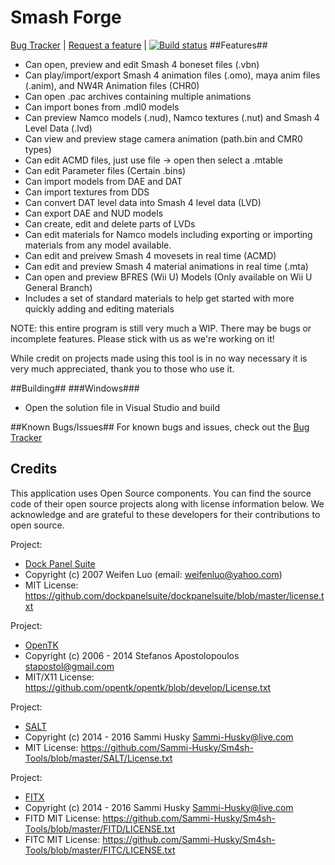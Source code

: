 Smash Forge
===========
[Bug Tracker](https://github.com/jam1garner/Smash-4-Bone-Animator/issues) | [Request a feature](https://github.com/jam1garner/Smash-4-Bone-Animator/issues) | [![Build status](https://ci.appveyor.com/api/projects/status/o73kaah41uewf1kx/branch/master?svg=true)](https://ci.appveyor.com/project/Sammi-Husky/smash-4-bone-animator/branch/master)
##Features##
 - Can open, preview and edit Smash 4 boneset files (.vbn)
 - Can play/import/export Smash 4 animation files (.omo), maya anim files (.anim), and NW4R Animation files (CHR0)
 - Can open .pac archives containing multiple animations
 - Can import bones from .mdl0 models
 - Can preview Namco models (.nud), Namco textures (.nut) and Smash 4 Level Data (.lvd)
 - Can view and preview stage camera animation (path.bin and CMR0 types)
 - Can edit ACMD files, just use file -> open then select a .mtable 
 - Can edit Parameter files (Certain .bins)
 - Can import models from DAE and DAT
 - Can import textures from DDS
 - Can convert DAT level data into Smash 4 level data (LVD)
 - Can export DAE and NUD models
 - Can create, edit and delete parts of LVDs
 - Can edit materials for Namco models including exporting or importing materials from any model available.
 - Can edit and preivew Smash 4 movesets in real time (ACMD)
 - Can edit and preview Smash 4 material animations in real time (.mta)
 - Can open and preview BFRES (Wii U) Models (Only available on Wii U General Branch)
 - Includes a set of standard materials to help get started with more quickly adding and editing materials
 
NOTE: this entire program is still very much a WIP. There may be bugs or incomplete features. Please stick with us as we're working on it!
 
 While credit on projects made using this tool is in no way necessary it is very much appreciated, thank you to those who use it.
 
##Building##
###Windows###
 - Open the solution file in Visual Studio and build


##Known Bugs/Issues##
For known bugs and issues, check out the [Bug Tracker](https://github.com/jam1garner/Smash-4-Bone-Animator/issues)

## Credits ##
This application uses Open Source components. You can find the source code of their open source projects along with license information below. We acknowledge and are grateful to these developers for their contributions to open source.

Project: 

- [Dock Panel Suite](https://github.com/dockpanelsuite/dockpanelsuite)
- Copyright (c) 2007 Weifen Luo (email: weifenluo@yahoo.com)
- MIT License: https://github.com/dockpanelsuite/dockpanelsuite/blob/master/license.txt

Project:
- [OpenTK](https://github.com/opentk/opentk)
- Copyright (c) 2006 - 2014 Stefanos Apostolopoulos <stapostol@gmail.com>
- MIT/X11 License: https://github.com/opentk/opentk/blob/develop/License.txt

Project:
- [SALT](https://github.com/Sammi-Husky/Sm4sh-Tools)
- Copyright (c) 2014 - 2016 Sammi Husky <Sammi-Husky@live.com>
- MIT License: https://github.com/Sammi-Husky/Sm4sh-Tools/blob/master/SALT/License.txt

Project:
- [FITX](https://github.com/Sammi-Husky/Sm4sh-Tools)
- Copyright (c) 2014 - 2016 Sammi Husky <Sammi-Husky@live.com>
- FITD MIT License: https://github.com/Sammi-Husky/Sm4sh-Tools/blob/master/FITD/LICENSE.txt
- FITC MIT License: https://github.com/Sammi-Husky/Sm4sh-Tools/blob/master/FITC/LICENSE.txt
